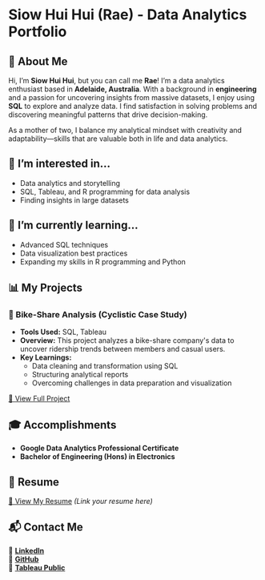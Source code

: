 # Siow Hui Hui (Rae) - Data Analytics Portfolio

## 👋 About Me

Hi, I’m **Siow Hui Hui**, but you can call me **Rae**! I’m a data analytics enthusiast based in **Adelaide, Australia**. With a background in **engineering** and a passion for uncovering insights from massive datasets, I enjoy using **SQL** to explore and analyze data. I find satisfaction in solving problems and discovering meaningful patterns that drive decision-making.

As a mother of two, I balance my analytical mindset with creativity and adaptability—skills that are valuable both in life and data analytics.

## 👀 I’m interested in...
- Data analytics and storytelling
- SQL, Tableau, and R programming for data analysis
- Finding insights in large datasets

## 🌱 I’m currently learning...
- Advanced SQL techniques
- Data visualization best practices
- Expanding my skills in R programming and Python

## 📊 My Projects

### 🚴 Bike-Share Analysis (Cyclistic Case Study)
- **Tools Used:** SQL, Tableau  
- **Overview:** This project analyzes a bike-share company's data to uncover ridership trends between members and casual users.  
- **Key Learnings:**  
  - Data cleaning and transformation using SQL  
  - Structuring analytical reports  
  - Overcoming challenges in data preparation and visualization  

[🔗 View Full Project](https://github.com/GreenSaladLeaf/bike_share/blob/main/README.md) 

## 🎓 Accomplishments
- **Google Data Analytics Professional Certificate**  
- **Bachelor of Engineering (Hons) in Electronics**  

## 📄 Resume
[🔗 View My Resume](#) *(Link your resume here)*  

## 📬 Contact Me
📌 [**LinkedIn**](https://www.linkedin.com/in/rae-siow-59367663/)  
📌 [**GitHub**](https://github.com/GreenSaladLeaf)  
📌 [**Tableau Public**](https://public.tableau.com/app/profile/rae.siow/viz/bike_share_17343442737480/Dashboard2#1)  

